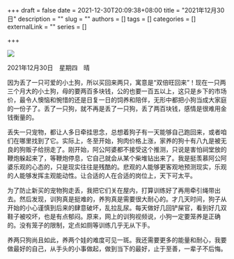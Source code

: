 +++
draft = false
date = 2021-12-30T20:09:38+08:00
title = "2021年12月30日"
description = ""
slug = ""
authors = []
tags = []
categories = []
externalLink = ""
series = []

+++

![](https://oss.sssmoe.com/wp-content/uploads202406062135961.png)

2021年12月30日　星期四　晴

因为丢了一只可爱的小土狗，所以买回来两只，寓意是“双倍旺回来”！现在一只两三个月大的小土狗，母的要两百多块钱，公的也要一百五以上，这只是乡下的市场价，最令人懊恼和惋惜的还是日复一日的饲养和陪伴，无形中都把小狗当成大家庭的一份子了。丢了一只狗，就不再是丢了一只狗，丢了两百块钱，感情是很难用金钱衡量的。

丢失一只宠物，都让人多日牵挂思念，总想着狗子有一天能够自己跑回来，或者咱们在哪里找到了它。实际上，冬至开始，狗肉价格上涨，家养的狗十有八九是被无良的狗贩子给拐走了。刚开始，阿公阿婆都不接受这个推测，只说是害怕祠堂放的鞭炮躲起来了，等鞭炮停息，它自己就会从某个柴堆钻出来了。我是挺羡慕阿公阿婆乐观的心态的，只是现实往往是残酷的。悲观的人能够更客观地预测现实，乐观的人能够发挥主观能动性。让合适的人在合适的岗位上，天下可太平。

为了防止新买的宠物狗走丢，我把它们关在屋内，打算训练好了再用牵引绳带出去。然后发现，训狗真是挺难的，养狗真是需要很大耐心的。才几天时间，狗子从开始的小心谨慎到后来的肆意破坏，乱拉乱尿。每天做好几回铲屎官，看到好几双鞋子被咬坏，也是有点郁闷。原来，网上的训狗视频说，小狗一定要笼养是正确的。没有笼子的限制，定点如厕等训练几乎无从下手。

养两只狗尚且如此，养两个娃的难度可见一斑。我还需要更多的能量和耐心，我要做最好的自己，从手头的小事做起，做到当下的最好，止于至善，一辈子不后悔。



